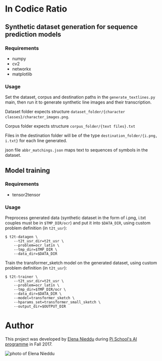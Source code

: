 # In Codice Ratio

## Synthetic dataset generation for sequence prediction models

### Requirements
- numpy
- cv2
- networkx
- matplotlib

### Usage
Set the dataset, corpus and destination paths in the ```generate_textlines.py``` main, then run it to generate synthetic line images and their transcription.

Dataset folder expects structure ```dataset_folder/{character classes}/character_images.png```.

Corpus folder expects structure ```corpus_folder/{text files}.txt```

Files in the destination folder will be of the type ```destination_folder/{i.png, i.txt}``` for each line generated.

json file ```abbr_matchings.json``` maps text to sequences of symbols in the dataset.


## Model training

### Requirements
- tensor2tensor

### Usage
Preprocess generated data (synthetic dataset in the form of i.png, i.txt couples must be in `$TMP_DIR/ocr`) and put it into `$DATA_DIR`, using custom problem definition (in ```t2t_usr```):

```
$ t2t-datagen \
    --t2t_usr_dir=t2t_usr \
    --problem=ocr_latin \
    --tmp_dir=$TMP_DIR \
    --data_dir=$DATA_DIR
```

Train the transformer_sketch model on the generated dataset, using custom problem definition (in ```t2t_usr```):

```
$ t2t-trainer \
    --t2t_usr_dir=t2t_usr \
    --problem=ocr_latin \
    --tmp_dir=$TMP_DIR/ocr \
    --data_dir=$DATA_DIR \
    --model=transformer_sketch \
    --hparams_set=transformer_small_sketch \
    --output_dir=$OUTPUT_DIR
```
# Author

This project was developed by [Elena Nieddu](https://github.com/ErisDelaunay) during [Pi School's AI programme](http://picampus-school.com/programme/school-of-ai/) in Fall 2017.

![photo of Elena Nieddu](http://picampus-school.com/wp-content/uploads/2017/11/IMG_2145-2-150x150.jpg)
